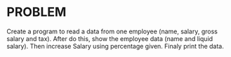 # PROBLEM

Create a program to read a data from one employee (name, salary, gross salary and tax). After do this, show the employee data (name and liquid salary). Then increase Salary using percentage given. Finaly print the data.
